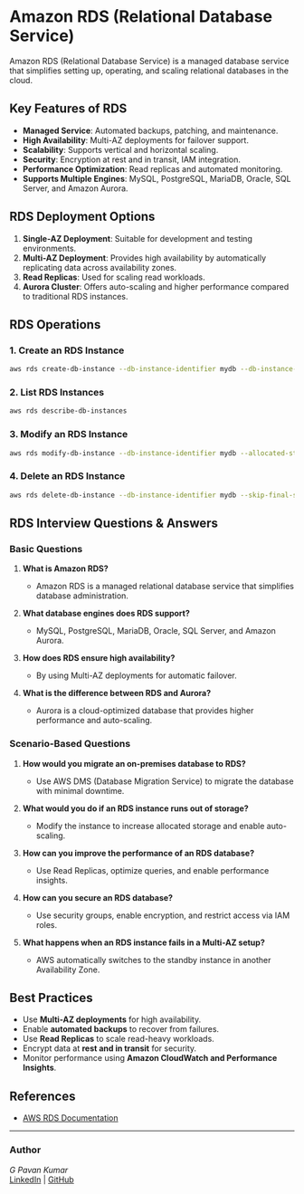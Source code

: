 # Amazon RDS (Relational Database Service)

Amazon RDS (Relational Database Service) is a managed database service that simplifies setting up, operating, and scaling relational databases in the cloud.

## Key Features of RDS
- **Managed Service**: Automated backups, patching, and maintenance.
- **High Availability**: Multi-AZ deployments for failover support.
- **Scalability**: Supports vertical and horizontal scaling.
- **Security**: Encryption at rest and in transit, IAM integration.
- **Performance Optimization**: Read replicas and automated monitoring.
- **Supports Multiple Engines**: MySQL, PostgreSQL, MariaDB, Oracle, SQL Server, and Amazon Aurora.

## RDS Deployment Options
1. **Single-AZ Deployment**: Suitable for development and testing environments.
2. **Multi-AZ Deployment**: Provides high availability by automatically replicating data across availability zones.
3. **Read Replicas**: Used for scaling read workloads.
4. **Aurora Cluster**: Offers auto-scaling and higher performance compared to traditional RDS instances.

## RDS Operations
### 1. Create an RDS Instance
```sh
aws rds create-db-instance --db-instance-identifier mydb --db-instance-class db.t3.micro --engine mysql --allocated-storage 20 --master-username admin --master-user-password password123
```

### 2. List RDS Instances
```sh
aws rds describe-db-instances
```

### 3. Modify an RDS Instance
```sh
aws rds modify-db-instance --db-instance-identifier mydb --allocated-storage 50 --apply-immediately
```

### 4. Delete an RDS Instance
```sh
aws rds delete-db-instance --db-instance-identifier mydb --skip-final-snapshot
```

## RDS Interview Questions & Answers
### Basic Questions
1. **What is Amazon RDS?**
   - Amazon RDS is a managed relational database service that simplifies database administration.

2. **What database engines does RDS support?**
   - MySQL, PostgreSQL, MariaDB, Oracle, SQL Server, and Amazon Aurora.

3. **How does RDS ensure high availability?**
   - By using Multi-AZ deployments for automatic failover.

4. **What is the difference between RDS and Aurora?**
   - Aurora is a cloud-optimized database that provides higher performance and auto-scaling.

### Scenario-Based Questions
1. **How would you migrate an on-premises database to RDS?**
   - Use AWS DMS (Database Migration Service) to migrate the database with minimal downtime.

2. **What would you do if an RDS instance runs out of storage?**
   - Modify the instance to increase allocated storage and enable auto-scaling.

3. **How can you improve the performance of an RDS database?**
   - Use Read Replicas, optimize queries, and enable performance insights.

4. **How can you secure an RDS database?**
   - Use security groups, enable encryption, and restrict access via IAM roles.

5. **What happens when an RDS instance fails in a Multi-AZ setup?**
   - AWS automatically switches to the standby instance in another Availability Zone.

## Best Practices
- Use **Multi-AZ deployments** for high availability.
- Enable **automated backups** to recover from failures.
- Use **Read Replicas** to scale read-heavy workloads.
- Encrypt data at **rest and in transit** for security.
- Monitor performance using **Amazon CloudWatch and Performance Insights**.

## References
- [AWS RDS Documentation](https://docs.aws.amazon.com/AmazonRDS/)

---
### Author
*G Pavan Kumar*  
[LinkedIn](https://linkedin.com/in/gajulapavankumar27) | [GitHub](https://github.com/MrSRE/GPavanKumar)

